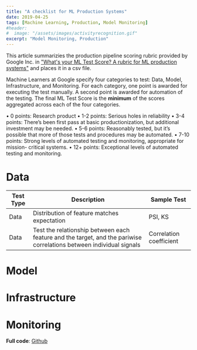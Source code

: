```yaml
---
title: "A checklist for ML Production Systems"
date: 2019-04-25
tags: [Machine Learning, Production, Model Monitoring]
#header:
#  image: "/assets/images/activityrecognition.gif"
excerpt: "Model Monitoring, Production"
---
```


This article summarizies the production pipeline scoring rubric provided by Google Inc. in ["What's your ML Test Score? A rubric for ML production systems"](https://ai.google/research/pubs/pub45742) and places it in a csv file.

Machine Learners at Google specify four categories to test: Data, Model, Infrastructure, and Monitoring. For each category, one point is awarded for executing the test manually. A second point is awarded for automation of the testing. The final ML Test Score is the __minimum__ of the scores aggregated across each of the four categories. 

• 0 points: Research product
• 1-2 points: Serious holes in reliability
• 3-4 points: There’s been first pass at basic productionization, but additional investment may
be needed.
• 5-6 points: Reasonably tested, but it’s possible that more of those tests and procedures may
be automated.
• 7-10 points: Strong levels of automated testing and monitoring, appropriate for mission-
critical systems.
• 12+ points: Exceptional levels of automated testing and monitoring.

# Data

| Test Type | Description | Sample Test |
| --- | --- | --- |
| Data | Distribution of feature matches expectation | PSI, KS |
| Data | Test the relationship between each feature and the target, and the pariwise correlations between individual signals | Correlation coefficient |

# Model

# Infrastructure

# Monitoring

  

**Full code**: [Github](https://github.com/hacheemaster/RubricProductionML) 

